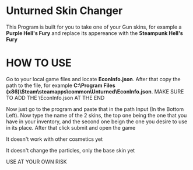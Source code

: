 # Unturned Skin Changer

This Program is built for you to take one of your Gun skins, for example a <b>Purple Hell's Fury</b> and replace its appereance with the <b>Steampunk Hell's Fury</b>

<h1> HOW TO USE </h1>

Go to your local game files and locate <b>EconInfo.json</b>. After that copy the path to the file, for example <b>C:\Program Files (x86)\Steam\steamapps\common\Unturned\EconInfo.json</b>. 
MAKE SURE TO ADD THE \EconInfo.json AT THE END

Now just go to the program and paste that in the path Input (In the Bottom Left). Now type the name of the 2 skins, the top one being the one that you have in your inventory, and the second one beign the one you desire to use in its place.
After that click submit and open the game


It doesn't work with other cosmetics yet

It doesn't change the particles, only the base skin yet

USE AT YOUR OWN RISK
 
